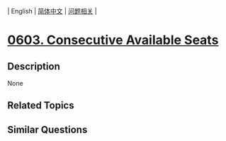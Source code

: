 
| English | [简体中文](README.md) | [问题相关](QUESTION.md) |
# [0603. Consecutive Available Seats](https://leetcode-cn.com/problems/consecutive-available-seats/)
## Description
None
## Related Topics

## Similar Questions

